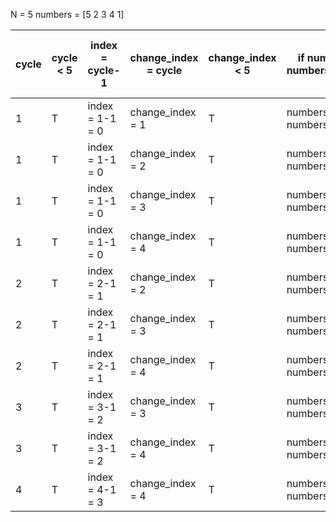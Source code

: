 N = 5
numbers = [5 2 3 4 1]

| cycle | cycle < 5 | index = cycle-1 | change_index = cycle | change_index < 5 | if numbers[index] > numbers[change_index] | numbers[index] , numbers[change_index] = numbers[change_index], numbers[index] |
| ----- | --------- | --------------- | -------------------- | ---------------- | ----------------------------------------- | ------------------------------------------------------------------------------ |
| 1     | T         | index = 1-1 = 0 | change_index = 1     | T                | numbers[0] > numbers[1] -> 5 > 2 -> T     | 5,2,3,4,1 -> 2,5,3,4,1                                                         |
| 1     | T         | index = 1-1 = 0 | change_index = 2     | T                | numbers[0] > numbers[2] -> 2 > 3 -> F     | 2,5,3,4,1                                                                      |
| 1     | T         | index = 1-1 = 0 | change_index = 3     | T                | numbers[0] > numbers[3] -> 2 > 4 -> F     | 2,5,3,4,1                                                                      |
| 1     | T         | index = 1-1 = 0 | change_index = 4     | T                | numbers[0] > numbers[4] -> 2 > 1 -> T     | 2,5,3,4,1 -> 1,5,3,4,2                                                         |
| 2 | T | index = 2-1 = 1 | change_index = 2 | T | numbers[1] > numbers[2] -> 5 > 3 -> T | 1,5,3,4,2 -> 1,3,5,4,2 |
| 2 | T | index = 2-1 = 1 | change_index = 3 | T | numbers[1] > numbers[3] -> 3 > 4 -> F | 1,3,5,4,2 |
| 2 | T | index = 2-1 = 1 | change_index = 4 | T | numbers[1] > numbers[4] -> 3 > 2 -> T | 1,3,5,4,2 -> 1,2,5,4,3 |
| 3 | T | index = 3-1 = 2 | change_index = 3 | T | numbers[2] > numbers[3] -> 5 > 4 -> T | 1,2,5,4,3 -> 1,2,4,5,3 |
| 3 | T | index = 3-1 = 2 | change_index = 4 | T | numbers[2] > numbers[4] -> 4 > 3 -> T | 1,2,4,5,3 -> 1,2,3,5,4 |
| 4 | T | index = 4-1 = 3 | change_index = 4 | T | numbers[3] > numbers[4] -> 5 > 4 -> T | 1,2,3,5,4 -> 1,2,3,4,5 |


